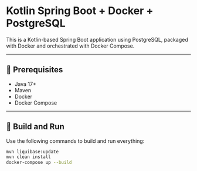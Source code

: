 # Kotlin Spring Boot + Docker + PostgreSQL

This is a Kotlin-based Spring Boot application using PostgreSQL, packaged with Docker and orchestrated with Docker Compose.

---

## 🧰 Prerequisites

- Java 17+
- Maven
- Docker
- Docker Compose

---

## 🚀 Build and Run

Use the following commands to build and run everything:

```bash
mvn liquibase:update
mvn clean install
docker-compose up --build
